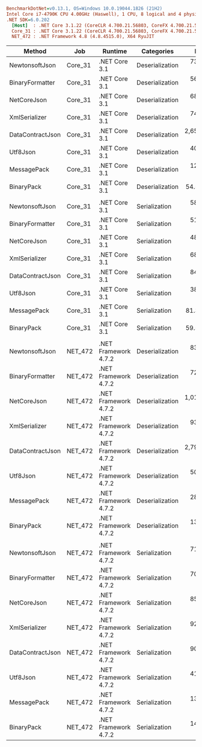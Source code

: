 ``` ini

BenchmarkDotNet=v0.13.1, OS=Windows 10.0.19044.1826 (21H2)
Intel Core i7-4790K CPU 4.00GHz (Haswell), 1 CPU, 8 logical and 4 physical cores
.NET SDK=6.0.202
  [Host]  : .NET Core 3.1.22 (CoreCLR 4.700.21.56803, CoreFX 4.700.21.57101), X64 RyuJIT
  Core_31 : .NET Core 3.1.22 (CoreCLR 4.700.21.56803, CoreFX 4.700.21.57101), X64 RyuJIT
  NET_472 : .NET Framework 4.8 (4.8.4515.0), X64 RyuJIT


```
|           Method |     Job |              Runtime |      Categories |        Mean |     Error |    StdDev | Ratio | RatioSD |    Gen 0 |   Gen 1 |   Gen 2 | Allocated |
|----------------- |-------- |--------------------- |---------------- |------------:|----------:|----------:|------:|--------:|---------:|--------:|--------:|----------:|
|   NewtonsoftJson | Core_31 |        .NET Core 3.1 | Deserialization |   730.72 μs |  6.163 μs |  5.764 μs |  1.00 |    0.00 |  39.0625 |  8.7891 |       - |    160 KB |
|  BinaryFormatter | Core_31 |        .NET Core 3.1 | Deserialization |   564.47 μs |  7.138 μs |  6.677 μs |  0.77 |    0.01 |  79.1016 | 25.3906 |       - |    354 KB |
|      NetCoreJson | Core_31 |        .NET Core 3.1 | Deserialization |   680.27 μs |  4.891 μs |  4.575 μs |  0.93 |    0.01 |  26.3672 |  2.9297 |       - |    109 KB |
|    XmlSerializer | Core_31 |        .NET Core 3.1 | Deserialization |   748.63 μs |  8.086 μs |  6.752 μs |  1.03 |    0.02 |  44.9219 |       - |       - |    186 KB |
| DataContractJson | Core_31 |        .NET Core 3.1 | Deserialization | 2,658.74 μs | 24.954 μs | 23.342 μs |  3.64 |    0.04 | 140.6250 | 35.1563 |       - |    578 KB |
|         Utf8Json | Core_31 |        .NET Core 3.1 | Deserialization |   404.14 μs |  5.773 μs |  5.400 μs |  0.55 |    0.01 |  41.5039 | 41.5039 | 41.5039 |    234 KB |
|      MessagePack | Core_31 |        .NET Core 3.1 | Deserialization |   128.44 μs |  1.818 μs |  1.612 μs |  0.18 |    0.00 |  23.4375 |  5.6152 |       - |     97 KB |
|       BinaryPack | Core_31 |        .NET Core 3.1 | Deserialization |    54.56 μs |  0.514 μs |  0.480 μs |  0.07 |    0.00 |  22.2778 |  0.1831 |       - |     91 KB |
|                  |         |                      |                 |             |           |           |       |         |          |         |         |           |
|   NewtonsoftJson | Core_31 |        .NET Core 3.1 |   Serialization |   583.42 μs |  6.262 μs |  5.551 μs |  1.00 |    0.00 |  41.0156 | 41.0156 | 41.0156 |    295 KB |
|  BinaryFormatter | Core_31 |        .NET Core 3.1 |   Serialization |   513.58 μs |  4.932 μs |  4.372 μs |  0.88 |    0.01 |  62.5000 | 15.6250 |       - |    256 KB |
|      NetCoreJson | Core_31 |        .NET Core 3.1 |   Serialization |   484.44 μs |  4.756 μs |  4.216 μs |  0.83 |    0.01 |  76.1719 | 75.1953 | 38.0859 |    299 KB |
|    XmlSerializer | Core_31 |        .NET Core 3.1 |   Serialization |   688.90 μs |  9.934 μs |  9.293 μs |  1.18 |    0.02 | 102.5391 | 60.5469 | 41.0156 |    477 KB |
| DataContractJson | Core_31 |        .NET Core 3.1 |   Serialization |   847.21 μs | 16.446 μs | 23.054 μs |  1.43 |    0.04 |  34.1797 | 34.1797 | 34.1797 |    226 KB |
|         Utf8Json | Core_31 |        .NET Core 3.1 |   Serialization |   387.30 μs |  7.543 μs | 10.575 μs |  0.66 |    0.02 |  41.5039 | 41.5039 | 41.5039 |    196 KB |
|      MessagePack | Core_31 |        .NET Core 3.1 |   Serialization |    81.34 μs |  1.617 μs |  2.565 μs |  0.14 |    0.00 |  25.8789 |  5.1270 |       - |    107 KB |
|       BinaryPack | Core_31 |        .NET Core 3.1 |   Serialization |    59.50 μs |  1.148 μs |  1.322 μs |  0.10 |    0.00 |  11.1084 |  1.3428 |       - |     46 KB |
|                  |         |                      |                 |             |           |           |       |         |          |         |         |           |
|   NewtonsoftJson | NET_472 | .NET Framework 4.7.2 | Deserialization |   833.02 μs | 16.206 μs | 18.662 μs |  1.00 |    0.00 |  41.0156 |       - |       - |    171 KB |
|  BinaryFormatter | NET_472 | .NET Framework 4.7.2 | Deserialization |   722.38 μs | 13.760 μs | 15.295 μs |  0.87 |    0.03 |  90.8203 | 28.3203 |       - |    373 KB |
|      NetCoreJson | NET_472 | .NET Framework 4.7.2 | Deserialization | 1,018.29 μs | 19.782 μs | 19.429 μs |  1.22 |    0.03 |  25.3906 |  5.8594 |       - |    109 KB |
|    XmlSerializer | NET_472 | .NET Framework 4.7.2 | Deserialization |   939.82 μs | 17.311 μs | 17.002 μs |  1.13 |    0.04 |  48.8281 | 11.7188 |       - |    203 KB |
| DataContractJson | NET_472 | .NET Framework 4.7.2 | Deserialization | 2,792.53 μs | 53.890 μs | 52.927 μs |  3.35 |    0.10 | 140.6250 |       - |       - |    588 KB |
|         Utf8Json | NET_472 | .NET Framework 4.7.2 | Deserialization |   507.56 μs | 10.007 μs | 13.697 μs |  0.61 |    0.02 |  41.0156 | 41.0156 | 41.0156 |    243 KB |
|      MessagePack | NET_472 | .NET Framework 4.7.2 | Deserialization |   283.43 μs |  3.039 μs |  2.842 μs |  0.34 |    0.01 |  26.8555 |  4.3945 |       - |    111 KB |
|       BinaryPack | NET_472 | .NET Framework 4.7.2 | Deserialization |   131.14 μs |  2.096 μs |  1.961 μs |  0.16 |    0.00 |  45.4102 |  9.0332 |       - |    189 KB |
|                  |         |                      |                 |             |           |           |       |         |          |         |         |           |
|   NewtonsoftJson | NET_472 | .NET Framework 4.7.2 |   Serialization |   715.58 μs |  9.049 μs |  8.464 μs |  1.00 |    0.00 |  41.0156 | 41.0156 | 41.0156 |    296 KB |
|  BinaryFormatter | NET_472 | .NET Framework 4.7.2 |   Serialization |   708.37 μs |  8.516 μs |  7.966 μs |  0.99 |    0.02 |  76.1719 | 21.4844 |       - |    314 KB |
|      NetCoreJson | NET_472 | .NET Framework 4.7.2 |   Serialization |   850.44 μs | 10.149 μs |  9.493 μs |  1.19 |    0.02 |  66.4063 | 66.4063 | 66.4063 |    334 KB |
|    XmlSerializer | NET_472 | .NET Framework 4.7.2 |   Serialization |   921.63 μs |  9.804 μs |  9.170 μs |  1.29 |    0.02 | 124.0234 | 82.0313 | 41.0156 |    490 KB |
| DataContractJson | NET_472 | .NET Framework 4.7.2 |   Serialization |   906.79 μs |  8.220 μs |  7.287 μs |  1.27 |    0.02 |  35.1563 | 35.1563 | 35.1563 |    229 KB |
|         Utf8Json | NET_472 | .NET Framework 4.7.2 |   Serialization |   416.66 μs |  5.498 μs |  5.143 μs |  0.58 |    0.01 |  41.5039 | 41.5039 | 41.5039 |    201 KB |
|      MessagePack | NET_472 | .NET Framework 4.7.2 |   Serialization |   132.01 μs |  2.336 μs |  2.185 μs |  0.18 |    0.00 |  26.1230 |  4.1504 |       - |    108 KB |
|       BinaryPack | NET_472 | .NET Framework 4.7.2 |   Serialization |   149.00 μs |  1.835 μs |  1.716 μs |  0.21 |    0.00 |  15.3809 |  2.4414 |       - |     64 KB |
